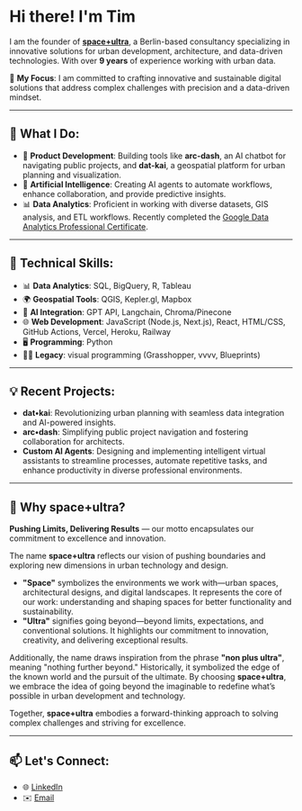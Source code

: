 # Hi there! I'm Tim

I am the founder of **[space+ultra](https://spaceplusultra.com)**, a Berlin-based consultancy specializing in innovative solutions for urban development, architecture, and data-driven technologies. With over **9 years** of experience working with urban data.

🌟 **My Focus**: I am committed to crafting innovative and sustainable digital solutions that address complex challenges with precision and a data-driven mindset.

---

## 💼 What I Do:
- 🚀 **Product Development**:  Building tools like **arc-dash**, an AI chatbot for navigating public projects, and **dat-kai**, a geospatial platform for urban planning and visualization.
- 🤖 **Artificial Intelligence**:  Creating AI agents to automate workflows, enhance collaboration, and provide predictive insights.
- 📊 **Data Analytics**:  Proficient in working with diverse datasets, GIS analysis, and ETL workflows. Recently completed the [Google Data Analytics Professional Certificate](https://www.coursera.org/professional-certificates/google-data-analytics).

---

## 🚀 Technical Skills:
- 📊 **Data Analytics**:  SQL, BigQuery, R, Tableau
- 🌍 **Geospatial Tools**:  QGIS, Kepler.gl, Mapbox
- 🤖 **AI Integration**:  GPT API, Langchain, Chroma/Pinecone
- 🌐 **Web Development**:  JavaScript (Node.js, Next.js), React, HTML/CSS, GitHub Actions, Vercel, Heroku, Railway
- 🖥️ **Programming**:  Python
- 🧑‍💻 **Legacy**: visual programming (Grasshopper, vvvv, Blueprints)


---

## 💡 Recent Projects:
- **dat•kai**: Revolutionizing urban planning with seamless data integration and AI-powered insights.
- **arc•dash**: Simplifying public project navigation and fostering collaboration for architects.
- **Custom AI Agents**: Designing and implementing intelligent virtual assistants to streamline processes, automate repetitive tasks, and enhance productivity in diverse professional environments.


---

## 🌌 Why **space+ultra**?

**Pushing Limits, Delivering Results** — our motto encapsulates our commitment to excellence and innovation.

The name **space+ultra** reflects our vision of pushing boundaries and exploring new dimensions in urban technology and design.

- **"Space"** symbolizes the environments we work with—urban spaces, architectural designs, and digital landscapes. It represents the core of our work: understanding and shaping spaces for better functionality and sustainability.  
- **"Ultra"** signifies going beyond—beyond limits, expectations, and conventional solutions. It highlights our commitment to innovation, creativity, and delivering exceptional results.  

Additionally, the name draws inspiration from the phrase **"non plus ultra"**, meaning "nothing further beyond." Historically, it symbolized the edge of the known world and the pursuit of the ultimate. By choosing **space+ultra**, we embrace the idea of going beyond the imaginable to redefine what’s possible in urban development and technology.

Together, **space+ultra** embodies a forward-thinking approach to solving complex challenges and striving for excellence.

---

## 📫 Let's Connect:
- 🌐 [LinkedIn](https://www.linkedin.com/in/ttsch)  
- ✉️ [Email](mailto:info@spaceplusultra.com)
